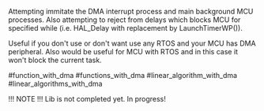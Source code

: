 Attempting immitate the DMA interrupt process and main background MCU processes.
Also attempting to reject from delays which blocks MCU for specified while (i.e. HAL_Delay with replacement by LaunchTimerWP()).

Useful if you don't use or don't want use any RTOS and your MCU has DMA peripheral.
Also would be useful for MCU with RTOS and in this case it won't block the current task.

#function_with_dma
#functions_with_dma
#linear_algorithm_with_dma
#linear_algorithms_with_dma


!!! NOTE !!!
Lib is not completed yet.
In progress!